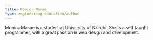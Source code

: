 ```yaml
---
title: Monica Masae
type: engineering-education/author
---
```

Monica Masae is a student at University of Nairobi. She is a self-taught programmer, with a great passion in web design and development. 